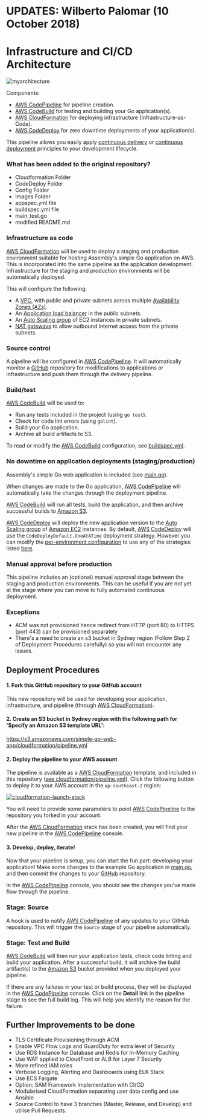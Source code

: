 # UPDATES: Wilberto Palomar (10 October 2018)

# Infrastructure and CI/CD Architecture
![myarchitecture](images/Assembly-SimpleGo-Architecture.png)

Components:

* [AWS CodePipeline](https://aws.amazon.com/codepipeline/) for pipeline creation.
 * [AWS CodeBuild](https://aws.amazon.com/codebuild/) for testing and building your Go application(s).
 * [AWS CloudFormation](https://aws.amazon.com/cloudformation/) for deploying infrastructure (Infrastructure-as-Code).
 * [AWS CodeDeploy](https://aws.amazon.com/codedeploy/) for zero downtime deployments of your application(s). 

This pipeline allows you easily apply [continuous delivery](https://aws.amazon.com/devops/continuous-delivery/) or [continuous deployment](https://aws.amazon.com/devops/continuous-delivery/) principles to your development lifecycle.

### What has been added to the original repository?

* Cloudformation Folder
* CodeDeploy Folder
* Config Folder
* Images Folder
* appspec.yml file
* buildspec.yml file
* main_test.go
* modified README.md

### Infrastructure as code

[AWS CloudFormation](https://aws.amazon.com/cloudformation) will be used to deploy a staging and production environment suitable for hosting Assembly's simple Go application on AWS. This is incorporated into the same pipeline as the application development. Infrastructure for the staging and production environments will be automatically deployed.

This will configure the following:

 - A [VPC](https://aws.amazon.com/vpc), with public and private subnets across multiple [Availability Zones (AZs)](http://docs.aws.amazon.com/AWSEC2/latest/UserGuide/using-regions-availability-zones.html).
 - An [Application load balancer](https://aws.amazon.com/elasticloadbalancing/applicationloadbalancer/) in the public subnets.
 - An [Auto Scaling group](https://aws.amazon.com/autoscaling/) of EC2 instances in private subnets.
 - [NAT gateways](http://docs.aws.amazon.com/AmazonVPC/latest/UserGuide/vpc-nat-gateway.html) to allow outbound internet access from the private subnets.

### Source control

A pipeline will be configured in [AWS CodePipeline](https://aws.amazon.com/codepipeline). It will automatically monitor a [GitHub](https://github.com) repository for modifications to  applications or infrastructure and push them through the delivery pipeline. 

### Build/test
 
[AWS CodeBuild](https://aws.amazon.com/codebuild) will be used to:

 - Run any tests included in the project (using `go test`).
 - Check for code lint errors (using `golint`).
 - Build your Go application.
 - Archive all build artifacts to S3.

To read or modify the [AWS CodeBuild](https://aws.amazon.com/codebuild) configuration, see [buildspec.yml](buildspec.yml).
 

### No downtime on application deployments (staging/production)

Assembly's simple Go web application is included (see [main.go](main.go)). 

When changes are made to the Go application, [AWS CodePipeline](https://aws.amazon.com/codepipeline) will automatically take the changes through the deployment pipeline.

[AWS CodeBuild](https://aws.amazon.com/codebuild) will run all tests, build the application, and then archive successful builds to [Amazon S3](https://aws.amazon.com/s3).

[AWS CodeDeploy](https://aws.amazon.com/codedeploy) will deploy the new application version to the [Auto Scaling group](https://aws.amazon.com/autoscaling) of [Amazon EC2](https://aws.amazon.com/ec2/) instances. By default, [AWS CodeDeploy](https://aws.amazon.com/codedeploy) will use the `CodeDeployDefault.OneAtATime` deployment strategy. However you can modify the [per-environment configuration](#per-environment-configuration) to use any of the strategies listed [here](http://docs.aws.amazon.com/codedeploy/latest/userguide/deployment-configurations.html).

### Manual approval before production 

This pipeline includes an (optional) manual approval stage between the staging and production environments. This can be useful if you are not yet at the stage where you can move to fully automated continuous deployment.

### Exceptions

* ACM was not provisioned hence redirect from HTTP (port 80) to HTTPS (port 443) can be provisioned separately
* There's a need to create an s3 bucket in Sydney region (Follow Step 2 of Deployment Procedures carefully) so you will not encounter any issues.
 
## Deployment Procedures

#### 1. Fork this GitHub repository to your GitHub account

This new repository will be used for developing your application, infrastructure, and pipeline (through [AWS CloudFormation](https://aws.amazon.com/cloudformation)).

#### 2. Create an S3 bucket in Sydney region with the following path for 'Specify an Amazon S3 template URL':
https://s3.amazonaws.com/simple-go-web-app/cloudformation/pipeline.yml 

#### 2. Deploy the pipeline to your AWS account

The pipeline is available as a [AWS CloudFormation](https://aws.amazon.com/cloudformation) template, and included in this repository ([see cloudformation/pipeline.yml](cloudformation/pipeline.yml)). Click the following button to deploy it to your AWS account in the `ap-southeast-2` region:
 
[![cloudformation-launch-stack](images/go.png)](https://console.aws.amazon.com/cloudformation/home?region=ap-southeast-2#/stacks/new?stackName=\<myapp>-pipeline&templateURL=https://s3.amazonaws.com/simple-go-web-app/cloudformation/pipeline.yml)  

You will need to provide some parameters to point [AWS CodePipeline](https://aws.amazon.com/codepipeline) to the repository you forked in your account. 

After the [AWS CloudFormation](https://aws.amazon.com/cloudformation) stack has been created, you will find your new pipeline in the [AWS CodePipeline](https://aws.amazon.com/codepipeline) console.

#### 3. Develop, deploy, iterate!

Now that your pipeline is setup, you can start the fun part:  developing your application! Make some changes to the example Go application in [main.go](main.go), and then commit the changes to your [GitHub](https://github.com) repository.

In the [AWS CodePipeline](https://aws.amazon.com/codepipeline) console, you should see the changes you've made flow through the pipeline.


### Stage: Source

A hook is used to notify [AWS CodePipeline](https://aws.amazon.com/codepipeline) of any updates to your GitHub repository. This will trigger the `Source` stage of your pipeline automatically.

### Stage: Test and Build

[AWS CodeBuild](https://aws.amazon.com/codebuild) will then run your application tests, check code linting and build your application. After a successful build, it will archive the build artifact(s) to the [Amazon S3](https://aws.amazon.com/s3) bucket provided when you deployed your pipeline.

If there are any failures in your test or build process, they will be displayed in the [AWS CodePipeline](https://aws.amazon.com/codepipeline) console. Click on the **Detail** link in the pipeline stage to see the full build log. This will help you identify the reason for the failure.


## Further Improvements to be done

* TLS Certificate Provisioning through ACM
* Enable VPC Flow Logs and GuardDuty for extra level of Security
* Use RDS Instance for Database and Redis for In-Memory Caching
* Use WAF applied to CloudFront or ALB for Layer 7 Security
* More refined IAM roles
* Verbose Logging, Alerting and Dashboards using ELK Stack
* Use ECS Fargate
* Option:  SAM Framework Implementation with CI/CD
* Modularised CloudFormation separating user data config and use Ansible
* Source Control to have 3 branches (Master, Release, and Develop) and utilise Pull Requests.